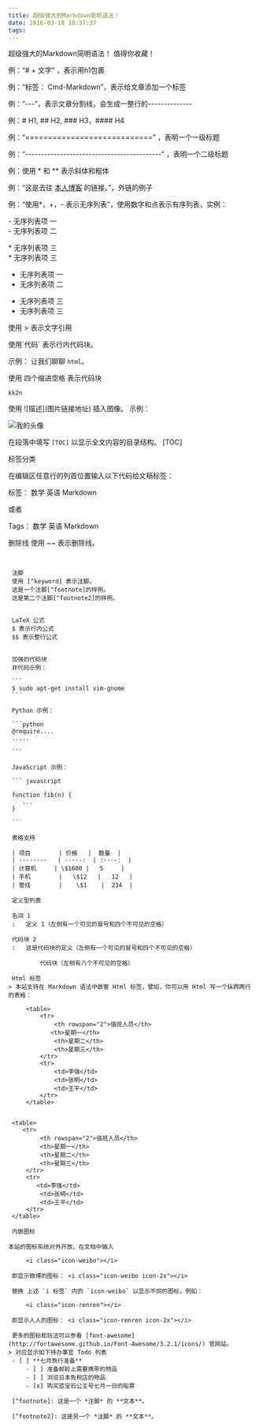 ```yaml
---
title: 超级强大的Markdown简明语法！
date: 2016-03-18 18:37:37
tags:
---
```

超级强大的Markdown简明语法！  值得你收藏！

 例：“# + 文字” ，表示用h1包裹

例：“标签： Cmd-Markdown”，表示给文章添加一个标签

例：“---”，表示文章分割线，会生成一整行的--------------

例：# H1, ## H2, ### H3，#### H4
 

例：“============================”  ，表明一个一级标题

例：“-------------------------------------------”  ，表明一个二级标题

例：使用 * 和 ** 表示斜体和粗体

例：“这是去往 [本人博客](http://kk2n.github.io) 的链接。”，外链的例子

例：“使用*，+，- 表示无序列表”，使用数字和点表示有序列表，实例：

\-  无序列表项 一  
\-  无序列表项 二

\*  无序列表项 三  
 \*  无序列表项 三


-  无序列表项 一  
-  无序列表项 二

 *  无序列表项 三  
 *  无序列表项 三  
  



使用 > 表示文字引用

使用\`代码\`  表示行内代码块。  

示例：
让我们聊聊 `html`。


使用 四个缩进空格 表示代码块
  
    kk2n

使用 \!\[描述](图片链接地址) 插入图像。
示例：  

![我的头像](https://www.zybuluo.com/static/img/my_head.jpg)


在段落中填写 `[TOC]` 以显示全文内容的目录结构。
[TOC]



标签分类

在编辑区任意行的列首位置输入以下代码给文稿标签：  

标签： 数学 英语 Markdown  

或者  

Tags： 数学 英语 Markdown  



删除线
使用 ~~ 表示删除线。  

~~~ 这是一段错误的文本。~~~


 注脚
 使用 [^keyword] 表示注脚。
 这是一个注脚[^footnote]的样例。
 这是第二个注脚[^footnote2]的样例。


 LaTeX 公式
 $ 表示行内公式
 $$ 表示整行公式


 加强的代码块
 非代码示例：

 ```
 $ sudo apt-get install vim-gnome
 ```

 Python 示例：

 ```python
 @require....
 .....

 ```

 JavaScript 示例：
 
 ``` javascript
 
 function fib(n) {
 	...
 }
 
 ```

 表格支持
 
 | 项目        | 价格   |  数量  |
 | --------   | -----:  | :----:  |
 | 计算机     | \$1600 |   5     |
 | 手机        |   \$12   |   12   |
 | 管线        |    \$1    |  234  |

 定义型列表
 
 名词 1
 :   定义 1（左侧有一个可见的冒号和四个不可见的空格）
 
 代码块 2
 :   这是代码块的定义（左侧有一个可见的冒号和四个不可见的空格）
 
         代码块（左侧有八个不可见的空格）

 Html 标签
> 本站支持在 Markdown 语法中嵌套 Html 标签，譬如，你可以用 Html 写一个纵跨两行的表格：
 
     <table>
         <tr>
             <th rowspan="2">值班人员</th>
            <th>星期一</th>
             <th>星期二</th>
             <th>星期三</th>
         </tr>
         <tr>
             <td>李强</td>
             <td>张明</td>
             <td>王平</td>
         </tr>
     </table>
 
 
 <table>
    <tr>
         <th rowspan="2">值班人员</th>
         <th>星期一</th>
         <th>星期二</th>
         <th>星期三</th>
     </tr>
     <tr>
        <td>李强</td>
         <td>张明</td>
         <td>王平</td>
     </tr>
 </table>

 内嵌图标
 
本站的图标系统对外开放，在文档中输入
 
     <i class="icon-weibo"></i>
 
 即显示微博的图标： <i class="icon-weibo icon-2x"></i>
 
 替换 上述 `i 标签` 内的 `icon-weibo` 以显示不同的图标，例如：
 
     <i class="icon-renren"></i>
 
 即显示人人的图标： <i class="icon-renren icon-2x"></i>
 
 更多的图标和玩法可以参看 [font-awesome](http://fortawesome.github.io/Font-Awesome/3.2.1/icons/) 官网站。
> 对应显示如下待办事宜 Todo 列表
 - [ ] **七月旅行准备**
     - [ ] 准备邮轮上需要携带的物品
     - [ ] 浏览日本免税店的物品
     - [x] 购买蓝宝石公主号七月一日的船票

 [^footnote]: 这是一个 *注脚* 的 **文本**。
 
 [^footnote2]: 这是另一个 *注脚* 的 **文本**。
